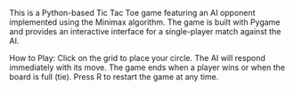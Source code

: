 This is a Python-based Tic Tac Toe game featuring an AI opponent implemented using the Minimax algorithm.
The game is built with Pygame and provides an interactive interface for a single-player match against the AI.

How to Play:
Click on the grid to place your circle.
The AI will respond immediately with its move.
The game ends when a player wins or when the board is full (tie).
Press R to restart the game at any time.
